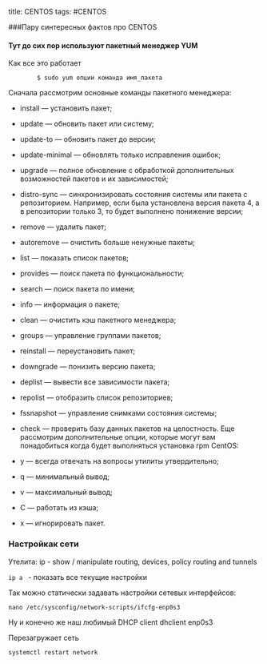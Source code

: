 title: CENTOS
tags: #CENTOS

###Пару синтересных фактов про CENTOS

#### Тут до сих пор используют пакетный менеджер YUM
Как все это работает 
```shell
        $ sudo yum опции команда имя_пакета
```

Сначала рассмотрим основные команды пакетного менеджера:

- install — установить пакет;
- update — обновить пакет или систему;
- update-to — обновить пакет до версии;
- update-minimal — обновлять только исправления ошибок;
- upgrade — полное обновление с обработкой дополнительных возможностей пакетов и их зависимостей;
- distro-sync — синхронизировать состояния системы или пакета с репозиторием. Например, если была установлена версия пакета 4, а в репозитории только 3, то будет выполнено понижение версии;
- remove — удалить пакет;
- autoremove — очистить больше ненужные пакеты;
- list — показать список пакетов;
- provides — поиск пакета по функциональности;
- search — поиск пакета по имени;
- info — информация о пакете;
- clean — очистить кэш пакетного менеджера;
- groups — управление группами пакетов;
- reinstall — переустановить пакет;
- downgrade — понизить версию пакета;
- deplist — вывести все зависимости пакета;
- repolist — отобразить список репозиториев;
- fssnapshot — управление снимками состояния системы;
- check — проверить базу данных пакетов на целостность.
Еще рассмотрим дополнительные опции, которые могут вам понадобиться когда будет выполняться установка rpm CentOS:

- y — всегда отвечать на вопросы утилиты утвердительно;
- q — минимальный вывод;
- v — максимальный вывод;
- С — работать из кэша;
- x — игнорировать пакет.



### Настройкак сети 
Утелита:
	ip - show / manipulate routing, devices, policy routing and tunnels

`ip a ` - показать все текущие настройки 
 
Так можно статически задавать настройки сетевых интерфейсов: 

    nano /etc/sysconfig/network-scripts/ifcfg-enp0s3
    
Ну и конечно же наш любимый DHCP client 
dhclient enp0s3

Перезагружает сеть 
```shell
systemctl restart network
```